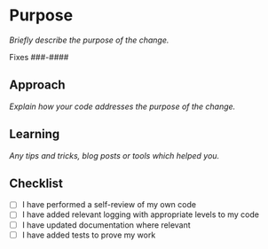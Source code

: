 # Purpose

_Briefly describe the purpose of the change._

Fixes ###-####

## Approach

_Explain how your code addresses the purpose of the change._

## Learning

_Any tips and tricks, blog posts or tools which helped you._

## Checklist

* [ ] I have performed a self-review of my own code
* [ ] I have added relevant logging with appropriate levels to my code
* [ ] I have updated documentation where relevant
* [ ] I have added tests to prove my work

